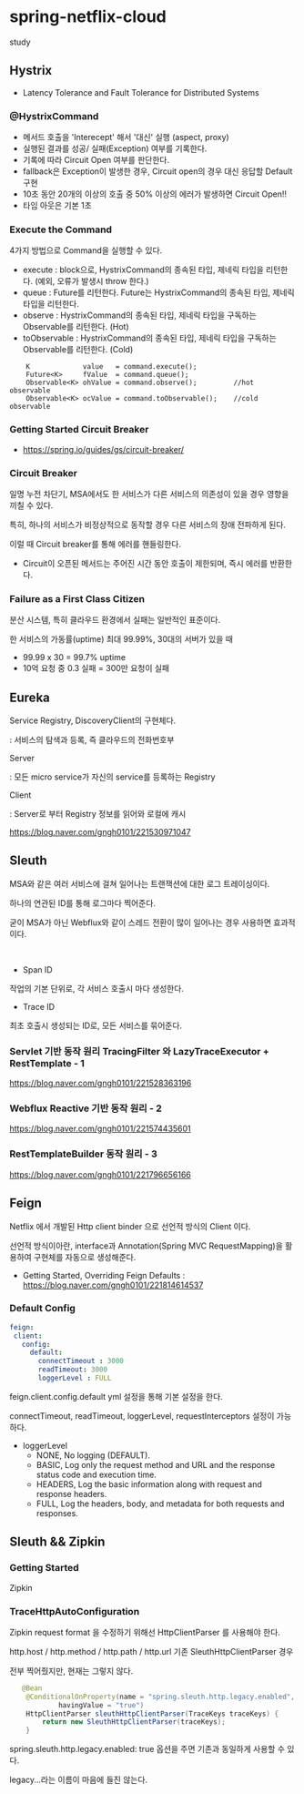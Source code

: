 # spring-netflix-cloud
study

## Hystrix
- Latency Tolerance and Fault Tolerance for Distributed Systems

### @HystrixCommand
  - 메서드 호출을 'Interecept' 해서 '대신' 실행 (aspect, proxy)
  - 실행된 결과를 성공/ 실패(Exception) 여부를 기록한다.
  - 기록에 따라 Circuit Open 여부를 판단한다.
  - fallback은 Exception이 발생한 경우, Circuit open의 경우 대신 응답할 Default 구현
  - 10초 동안 20개의 이상의 호출 중 50% 이상의 에러가 발생하면 Circuit Open!!
  - 타임 아웃은 기본 1초

### Execute the Command

4가지 방법으로 Command을 실행할 수 있다.

- execute : block으로, HystrixCommand의 종속된 타입, 제네릭 타입을 리턴한다. (예외, 오류가 발생시 throw 한다.)
- queue : Future를 리턴한다. Future는 HystrixCommand의 종속된 타입, 제네릭 타입을 리턴한다. 
- observe : HystrixCommand의 종속된 타입, 제네릭 타입을 구독하는 Observable를 리턴한다. (Hot)
- toObservable : HystrixCommand의 종속된 타입, 제네릭 타입을 구독하는 Observable를 리턴한다. (Cold)

```
    K             value   = command.execute();
    Future<K>     fValue  = command.queue();
    Observable<K> ohValue = command.observe();         //hot observable
    Observable<K> ocValue = command.toObservable();    //cold observable
```
  
  
### Getting Started Circuit Breaker
- https://spring.io/guides/gs/circuit-breaker/

### Circuit Breaker
일명 누전 차단기, MSA에서도 한 서비스가 다른 서비스의 의존성이 있을 경우 영향을 끼칠 수 있다. 

특히, 하나의 서비스가 비정상적으로 동작할 경우 다른 서비스의 장애 전파하게 된다. 

이럴 때 Circuit breaker를 통해 에러를 핸들링한다. 

- Circuit이 오픈된 메서드는 주어진 시간 동안 호출이 제한되며, 즉시 에러를 반환한다. 


### Failure as a First Class Citizen

분산 시스템, 특히 클라우드 환경에서 실패는 일반적인 표준이다.

한 서비스의 가동률(uptime) 최대 99.99%, 30대의 서버가 있을 때

- 99.99 x 30 = 99.7% uptime
- 10억 요청 중 0.3 실패 = 300만 요청이 실패


## Eureka

Service Registry, DiscoveryClient의 구현체다.

: 서비스의 탐색과 등록, 즉 클라우드의 전화번호부

Server

: 모든 micro service가 자신의 service를 등록하는 Registry 

Client

: Server로 부터 Registry 정보를 읽어와 로컬에 캐시


https://blog.naver.com/gngh0101/221530971047


## Sleuth

MSA와 같은 여러 서비스에 걸쳐 일어나는 트랜잭션에 대한 로그 트레이싱이다. 

하나의 연관된 ID를 통해 로그마다 찍어준다.

굳이 MSA가 아닌 Webflux와 같이 스레드 전환이 많이 일어나는 경우 사용하면 효과적이다. 

​
- Span ID 

작업의 기본 단위로, 각 서비스 호출시 마다 생성한다.
​
- Trace ID

최초 호출시 생성되는 ID로, 모든 서비스를 묶어준다. 

### Servlet 기반 동작 원리 TracingFilter 와 LazyTraceExecutor + RestTemplate - 1

https://blog.naver.com/gngh0101/221528363196

### Webflux Reactive 기반 동작 원리 - 2

https://blog.naver.com/gngh0101/221574435601


### RestTemplateBuilder 동작 원리 - 3

https://blog.naver.com/gngh0101/221796656166


## Feign 

Netflix 에서 개발된 Http client binder 으로 선언적 방식의 Client 이다. 

선언적 방식이아란, interface과 Annotation(Spring MVC RequestMapping)을 활용하여 구현체를 자동으로 생성해준다. 

- Getting Started, Overriding Feign Defaults : https://blog.naver.com/gngh0101/221814614537
 
### Default Config
 
 ```yml
feign:
  client:
    config:
      default:
        connectTimeout : 3000
        readTimeout: 3000
        loggerLevel : FULL
```

feign.client.config.default yml 설정을 통해 기본 설정을 한다. 

connectTimeout, readTimeout, loggerLevel, requestInterceptors 설정이 가능하다. 

- loggerLevel
    - NONE, No logging (DEFAULT).
    - BASIC, Log only the request method and URL and the response status code and execution time.
    - HEADERS, Log the basic information along with request and response headers.
    - FULL, Log the headers, body, and metadata for both requests and responses.



## Sleuth && Zipkin

### Getting Started

Zipkin

### TraceHttpAutoConfiguration

Zipkin request format 을 수정하기 위해선 HttpClientParser 를 사용해야 한다.

http.host / http.method / http.path / http.url 기존 SleuthHttpClientParser 경우 

전부 찍어줬지만, 현재는 그렇지 않다.

~~~java
   @Bean
	@ConditionalOnProperty(name = "spring.sleuth.http.legacy.enabled",
			havingValue = "true")
	HttpClientParser sleuthHttpClientParser(TraceKeys traceKeys) {
		return new SleuthHttpClientParser(traceKeys);
	}
~~~

spring.sleuth.http.legacy.enabled: true 옵션을 주면 기존과 동일하게 사용할 수 있다. 

legacy...라는 이름이 마음에 들진 않는다.
